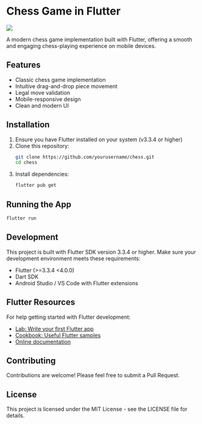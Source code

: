 # Chess Game in Flutter

<img src="https://github.com/shervinbdndev/chess/blob/master/preview/chess.gif">

A modern chess game implementation built with Flutter, offering a smooth and engaging chess-playing experience on mobile devices.

## Features

- Classic chess game implementation
- Intuitive drag-and-drop piece movement
- Legal move validation
- Mobile-responsive design
- Clean and modern UI

## Installation

1. Ensure you have Flutter installed on your system (v3.3.4 or higher)
2. Clone this repository:
   ```bash
   git clone https://github.com/yourusername/chess.git
   cd chess
   ```
3. Install dependencies:
   ```bash
   flutter pub get
   ```

## Running the App

```bash
flutter run
```

## Development

This project is built with Flutter SDK version 3.3.4 or higher. Make sure your development environment meets these requirements:

- Flutter (>=3.3.4 <4.0.0)
- Dart SDK
- Android Studio / VS Code with Flutter extensions

## Flutter Resources

For help getting started with Flutter development:

- [Lab: Write your first Flutter app](https://docs.flutter.dev/get-started/codelab)
- [Cookbook: Useful Flutter samples](https://docs.flutter.dev/cookbook)
- [Online documentation](https://docs.flutter.dev/)

## Contributing

Contributions are welcome! Please feel free to submit a Pull Request.

## License

This project is licensed under the MIT License - see the LICENSE file for details.

